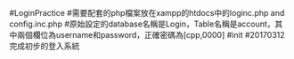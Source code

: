 #LoginPractice
#需要配套的php檔案放在xampp的htdocs中的loginc.php and config.inc.php
#原始設定的database名稱是Login，Table名稱是account，其中兩個欄位為username和password，正確密碼為[cpp,0000]
#init
#20170312完成初步的登入系統
